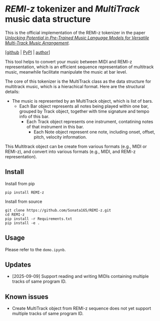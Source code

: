 # *REMI-z* tokenizer and *MultiTrack* music data structure

This is the official implementation of the REMI-z tokenizer in the paper [*Unlocking Potential in Pre-Trained Music Language Models for Versatile Multi-Track Music Arrangement*](https://arxiv.org/abs/2408.15176).

[[github](https://github.com/Sonata165/REMI-z) | [PyPI](https://pypi.org/project/REMI-z/) | [author](https://www.oulongshen.xyz/)]

This tool helps to convert your music between MIDI and REMI-z representation, which is an efficient sequence representation of multitrack music, meanwhile facilitate manipulate the music at bar level.

The core of this tokenizer is the MultiTrack class as the data structure for multitrack music, which is a hierachical format. Here are the structural details:
- The music is represented by an MultiTrack object, which is list of bars.
    - Each Bar object represents all notes being played within one bar, grouped by Track object, together with time signature and tempo info of this bar.
        - Each Track object represents one instrument, contatining notes of that instrument in this bar.
            - Each Note object represent one note, including onset, offset, pitch, velocity information.

This Multitrack object can be create from various formats (e.g., MIDI or REMI-z), and convert into various formats (e.g., MIDI, and REMI-z representation).

## Install
Install from pip

    pip install REMI-z

Install from source

    git clone https://github.com/Sonata165/REMI-z.git
    cd REMI-z
    pip install -r Requirements.txt
    pip install -e .

## Usage
Please refer to the `demo.ipynb`.

## Updates
- [2025-09-09] Support reading and writing MIDIs containing multiple tracks of same program ID.

## Known issues
- Create MultiTrack object from REMI-z sequence does not yet support multiple tracks of same program ID.